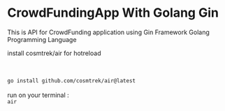# CrowdFundingApp With Golang Gin
This is API for CrowdFunding application using Gin Framework Golang Programming Language

install cosmtrek/air for hotreload 

<br><br>
<code>go install github.com/cosmtrek/air@latest</code>
<br>
<br>
run on your terminal :
<br>
<code>air</code>


